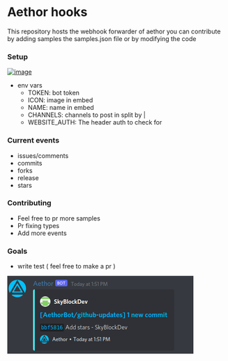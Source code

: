 # Aethor hooks

This repository hosts the webhook forwarder of aethor you can contribute by adding samples the samples.json file or by modifying the code

### Setup

[![image](https://user-images.githubusercontent.com/23035000/116934239-b0d4a400-ac32-11eb-83f6-0c4119d59fa8.png)](https://dash.deno.com/new?url=https://raw.githubusercontent.com/AethorBot/github-updates/master/mod.ts&env=TOKEN,ICON,NAME,CHANNELS,WEBSITE_AUTH,CHANNELS)

- env vars
  - TOKEN: bot token
  - ICON: image in embed
  - NAME: name in embed
  - CHANNELS: channels to post in split by |
  - WEBSITE_AUTH: The header auth to check for

### Current events

- issues/comments
- commits
- forks
- release
- stars

### Contributing

- Feel free to pr more samples
- Pr fixing types
- Add more events

### Goals

- write test ( feel free to make a pr )

![preview](assets/commit.png)
